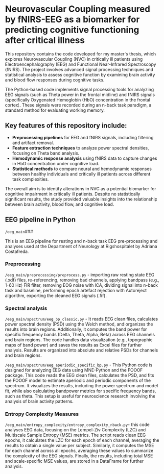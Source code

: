 # Neurovascular Coupling measured by fNIRS-EEG as a biomarker for predicting cognitive functioning after critical illness

This repository contains the code developed for my master's thesis, which explores Neurovascular Coupling (NVC) in critically ill patients using Electroencephalography (EEG) 
and Functional Near-Infrared Spectroscopy (fNIRS). The project involves advanced signal processing techniques and statistical analysis to assess cognitive function by examining 
brain activity and blood flow responses during cognitive tasks.

The Python-based code implements signal processing tools for analyzing EEG signals (such as Theta power in the frontal midline) and fNIRS signals (specifically Oxygenated Hemoglobin 
(HbO) concentration in the frontal cortex). These signals were recorded during an n-back task paradigm, a standard method for evaluating working memory.

## Key features of this repository include:

- **Preprocessing pipelines** for EEG and fNIRS signals, including filtering and artifact removal.
- **Feature extraction techniques** to analyze power spectral densities, focusing on Theta band analysis.
- **Hemodynamic response analysis** using fNIRS data to capture changes in HbO concentration under cognitive load.
- **Statistical methods** to compare neural and hemodynamic responses between healthy individuals and critically ill patients across different task complexities.

The overall aim is to identify alterations in NVC as a potential biomarker for cognitive impairment in critically ill patients. Despite no statistically significant results,
the study provided valuable insights into the relationship between brain activity, blood flow, and cognitive load.

## EEG pipeline in Python

`/eeg_main`###

This is an EEG pipeline for resting and n-back task EEG pre-processing and analyses used at the Department of Neurology at Rigshospitalet by Adriana Costafreda. 

### Preprocessing

`/eeg_main/preprocessing/preprocess.py` - importing raw resting state EEG (.xdf) files, re-referencing, removing bad channels, applying bandpass (e.g., 1-60 Hz) FIR filter, removing EOG noise with ICA, dividing signal into n-back task and baseline, performing epoch artefact rejection with Autoreject algorithm, exporting the cleaned EEG signals (.fif).

### Spectral analysis

`/eeg_main/spectrum/eeg_bp_classic.py` - It reads EEG clean files, calculates power spectral density (PSD) using the Welch method, and organizes the results into brain regions. Additionally, it computes the band power for specific frequency bands (Delta, Theta, Alpha, Beta) across EEG channels and brain regions. The code handles data visualization (e.g., topographic maps of band power) and saves the results as Excel files for further analysis. Results are organized into absolute and relative PSDs for channels and brain regions.

`/eeg_main/spectrum/eeg_aperiodic_specific_bp.py` - This Python code is designed for analyzing EEG data using MNE-Python and the FOOOF package. This code reads the EEG clean files, calculates the PSD, and fits the FOOOF model to estimate aperiodic and periodic components of the spectrum. It visualizes the results, including the power spectrum and model fit, while also calculating bandpower metrics for specific frequency bands, such as theta. This setup is useful for neuroscience research involving the analysis of brain activity patterns.

### Entropy Complexity Measures 

`/eeg_main/entropy_complexity/entropy_complexity_nback.py`- this code analyses EEG data, focusing on the Lempel-Ziv Complexity (LZC) and Multiscale Sample Entropy (MSE) metrics. The script reads clean EEG epochs, it calculates the LZC for each epoch of each channel, averaging the results to obtain a single value per subject. Similarly, it computes the MSE for each channel across all epochs, averaging these values to summarize the complexity of the EEG signals. Finally, the results, including total MSE and scale-specific MSE values, are stored in a DataFrame for further analysis.




